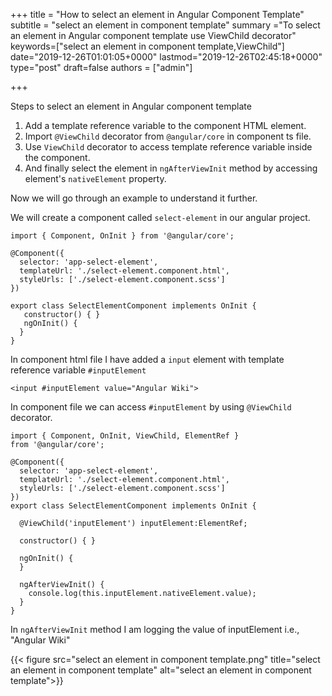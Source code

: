 +++ title = "How to select an element in Angular Component Template" subtitle = "select an element in component template" summary ="To select an element in Angular component template use ViewChild decorator" keywords=["select an element in component template,ViewChild"] date="2019-12-26T01:01:05+0000" lastmod="2019-12-26T02:45:18+0000" type="post" draft=false authors = ["admin"]

+++

Steps to select an element in Angular component template

1. Add a template reference variable to the component HTML element.
2. Import `@ViewChild` decorator from `@angular/core` in component ts file.
3. Use `ViewChild` decorator to access template reference variable inside the component.
4. And finally select the element in `ngAfterViewInit` method by accessing element's `nativeElement` property.

Now we will go through an example to understand it further.

We will create a component called `select-element` in our angular project.

```
import { Component, OnInit } from '@angular/core';

@Component({
  selector: 'app-select-element',
  templateUrl: './select-element.component.html',
  styleUrls: ['./select-element.component.scss']
})

export class SelectElementComponent implements OnInit {
   constructor() { }
   ngOnInit() {
  }
}
```
In component html file I have added a `input` element with template reference variable `#inputElement`

```
<input #inputElement value="Angular Wiki">
```

In component file we can access `#inputElement` by using `@ViewChild` decorator.

```
import { Component, OnInit, ViewChild, ElementRef } 
from '@angular/core';

@Component({
  selector: 'app-select-element',
  templateUrl: './select-element.component.html',
  styleUrls: ['./select-element.component.scss']
})
export class SelectElementComponent implements OnInit {

  @ViewChild('inputElement') inputElement:ElementRef; 

  constructor() { }

  ngOnInit() {
  }

  ngAfterViewInit() {
    console.log(this.inputElement.nativeElement.value);
  }
}
```

In `ngAfterViewInit` method I am logging the value of inputElement i.e., "Angular Wiki"

{{< figure src="select an element in component template.png" title="select an element in component template" alt="select an element in component template">}} 